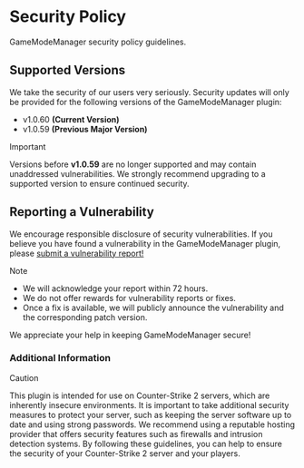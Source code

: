 # Security Policy
GameModeManager security policy guidelines. 

## Supported Versions
We take the security of our users very seriously. Security updates will only be provided for the following versions of the GameModeManager plugin:

- v1.0.60 **(Current Version)**
- v1.0.59 **(Previous Major Version)**

> [!IMPORTANT]
> Versions before **v1.0.59** are no longer supported and may contain unaddressed vulnerabilities. We strongly recommend upgrading to a supported version to ensure continued security.

## Reporting a Vulnerability
We encourage responsible disclosure of security vulnerabilities. If you believe you have found a vulnerability in the GameModeManager plugin, please [submit a vulnerability report!](https://github.com/nickj609/GameModeManager/security/advisories/new)
> [!NOTE]
> - We will acknowledge your report within 72 hours.
> - We do not offer rewards for vulnerability reports or fixes. 
> - Once a fix is available, we will publicly announce the vulnerability and the corresponding patch version.

We appreciate your help in keeping GameModeManager secure!

### Additional Information
> [!CAUTION]
> This plugin is intended for use on Counter-Strike 2 servers, which are inherently insecure environments. It is important to take additional security measures to protect your server, such as keeping the server software up to date and using strong passwords.
We recommend using a reputable hosting provider that offers security features such as firewalls and intrusion detection systems.
By following these guidelines, you can help to ensure the security of your Counter-Strike 2 server and your players.
